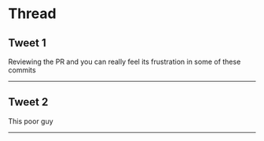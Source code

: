 # Thread

## Tweet 1

Reviewing the PR and you can really feel its frustration in some of these commits

---

## Tweet 2

This poor guy

---

